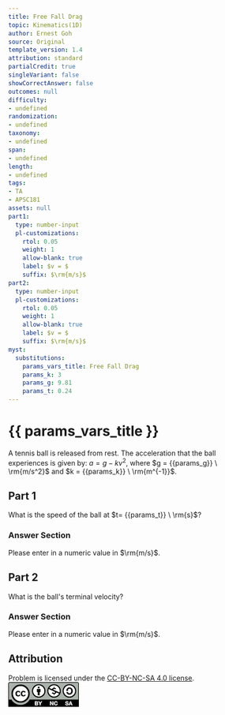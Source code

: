 ```yaml
---
title: Free Fall Drag
topic: Kinematics(1D)
author: Ernest Goh
source: Original
template_version: 1.4
attribution: standard
partialCredit: true
singleVariant: false
showCorrectAnswer: false
outcomes: null
difficulty:
- undefined
randomization:
- undefined
taxonomy:
- undefined
span:
- undefined
length:
- undefined
tags:
- TA
- APSC181
assets: null
part1:
  type: number-input
  pl-customizations:
    rtol: 0.05
    weight: 1
    allow-blank: true
    label: $v = $
    suffix: $\rm{m/s}$
part2:
  type: number-input
  pl-customizations:
    rtol: 0.05
    weight: 1
    allow-blank: true
    label: $v = $
    suffix: $\rm{m/s}$
myst:
  substitutions:
    params_vars_title: Free Fall Drag
    params_k: 3
    params_g: 9.81
    params_t: 0.24
---
```

# {{ params_vars_title }}
A tennis ball is released from rest. The acceleration that the ball experiences is given by: $a = g - kv^2$, where
$g = {{params_g}} \ \rm{m/s^2}$ and $k = {{params_k}} \ \rm{m^{-1}}$.

## Part 1

What is the speed of the ball at $t= {{params_t}} \ \rm{s}$?

### Answer Section

Please enter in a numeric value in $\rm{m/s}$.

## Part 2

What is the ball's terminal velocity?

### Answer Section

Please enter in a numeric value in $\rm{m/s}$.

## Attribution

Problem is licensed under the [CC-BY-NC-SA 4.0 license](https://creativecommons.org/licenses/by-nc-sa/4.0/).<br> ![The Creative Commons 4.0 license requiring attribution-BY, non-commercial-NC, and share-alike-SA license.](https://raw.githubusercontent.com/firasm/bits/master/by-nc-sa.png)